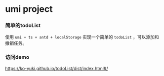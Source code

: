 # umi project

### 简单的todoList

使用 `umi + ts + antd + localStorage` 实现一个简单的 `todoList` ，可以添加和撤销任务。

### 访问demo

https://ko-yuki.github.io/todoList/dist/index.html#/
